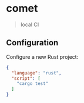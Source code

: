 # comet

> local CI

## Configuration

Configure a new Rust project:

```json
{
  "language": "rust",
  "script": [
    "cargo test"
  ]
}
```
